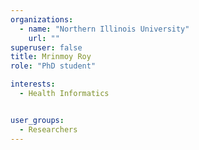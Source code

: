 ```yaml
---
organizations:
  - name: "Northern Illinois University"
    url: ""
superuser: false
title: Mrinmoy Roy
role: "PhD student"

interests:
  - Health Informatics  


user_groups:
  - Researchers
---
```


